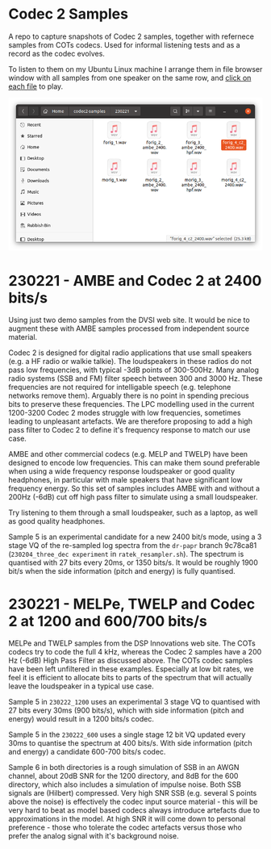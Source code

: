# Codec 2 Samples

A repo to capture snapshots of Codec 2 samples, together with refernece samples from COTs codecs. Used for informal listening tests and as a record as the codec evolves.  

To listen to them on my Ubuntu Linux machine I arrange them in file browser window with all samples from one speaker on the same row, and [click on each file](https://www.rowetel.com/?p=7884) to play.

![file browser](file_browser.png)

# 230221 - AMBE and Codec 2 at 2400 bits/s

Using just two demo samples from the DVSI web site.  It would be nice to augment these with AMBE samples processed from independent source material.

Codec 2 is designed for digital radio applications that use small speakers (e.g. a HF radio or walkie talkie).  The loudspeakers in these radios do not pass low frequencies, with typical -3dB points of 300-500Hz.  Many analog radio systems (SSB and FM) filter speech between 300 and 3000 Hz.  These frequencies are not required for intelligable speech (e.g. telephone networks remove them). Arguably there is no point in spending precious bits to preserve these frequencies.  The LPC modelling used in the current 1200-3200 Codec 2 modes struggle with low frequencies, sometimes leading to unpleasant artefacts.  We are therefore proposing to add a high pass filter to Codec 2 to define it's frequency response to match our use case.
 
AMBE and other commercial codecs (e.g. MELP and TWELP) have been designed to encode low frequencies.  This can make them sound preferable when using a wide frequency response loudspeaker or good quality headphones, in particular with male speakers that have significant low frequency energy.  So this set of samples includes AMBE with and without a 200Hz (-6dB) cut off high pass filter to simulate using a small loudspeaker.

Try listening to them through a small loudspeaker, such as a laptop, as well as good quality headphones.

Sample 5 is an experimental candidate for a new 2400 bit/s mode, using a 3 stage VQ of the re-sampled log spectra from the `dr-papr` branch 9c78ca81 (`230204_three_dec experiment` in `ratek_resampler.sh`).  The spectrum is quantised with 27 bits every 20ms, or 1350 bits/s. It would be roughly 1900 bit/s when the side information (pitch and energy) is fully quantised.

# 230221 - MELPe, TWELP and Codec 2 at 1200 and 600/700 bits/s

MELPe and TWELP samples from the DSP Innovations web site.  The COTs codecs try to code the full 4 kHz, whereas the Codec 2 samples have a 200 Hz (-6dB) High Pass Filter as discussed above. The COTs codec samples have been left unfiltered in these examples.  Especially at low bit rates, we feel it is efficient to allocate bits to parts of the spectrum that will actually leave the loudspeaker in a typical use case.

Sample 5 in `230222_1200` uses an experimental 3 stage VQ to quantised with 27 bits every 30ms (900 bits/s), which with side information (pitch and energy) would result in a 1200 bits/s codec.

Sample 5 in the `230222_600` uses a single stage 12 bit VQ updated every 30ms to quantise the spectrum at 400 bits/s.  With side information (pitch and energy) a candidate 600-700 bits/s codec.

Sample 6 in both directories is a rough simulation of SSB in an AWGN channel, about 20dB SNR for the 1200 directory, and 8dB for the 600 directory, which also includes a simulation of impulse noise.  Both SSB signals are (Hilbert) compressed.  Very high SNR SSB (e.g. several S points above the noise) is effectively the codec input source material - this will be very hard to beat as model based codecs always introduce artefacts due to approximations in the model.  At high SNR it will come down to personal preference - those who tolerate the codec artefacts versus those who prefer the analog signal with it's background noise.



